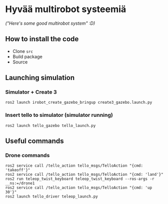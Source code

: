 # Hyvää multirobot systeemiä
*("Here's some good multirobot system" :D)*

## How to install the code

- Clone `src`
- Build package
- Source

## Launching simulation

### Simulator + Create 3
`ros2 launch irobot_create_gazebo_bringup create3_gazebo.launch.py`

### Insert tello to simulator (simulator running)
`ros2 launch tello_gazebo tello_launch.py`

## Useful commands

### Drone commands  
`ros2 service call /tello_action tello_msgs/TelloAction "{cmd: 'takeoff'}"`  
`ros2 service call /tello_action tello_msgs/TelloAction "{cmd: 'land'}"`  
`ros2 run teleop_twist_keyboard teleop_twist_keyboard --ros-args -r __ns:=/drone1`  
`ros2 service call /tello_action tello_msgs/TelloAction "{cmd: 'up 30'}"`  
`ros2 launch tello_driver teleop_launch.py`